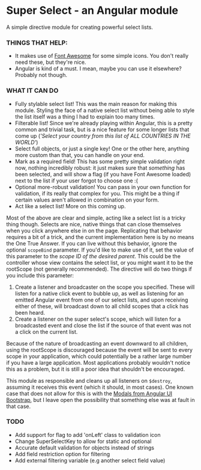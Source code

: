 # Super Select - an Angular module #

A simple directive module for creating powerful select lists.

### THINGS THAT HELP: ###
 * It makes use of [Font Awesome](http://fortawesome.github.io/Font-Awesome/) for some simple icons. You don't really need these, but they're nice.
 * Angular is kind of a must. I mean, maybe you can use it elsewhere? Probably not though.

### WHAT IT CAN DO ###
 * Fully stylable select list! This was the main reason for making this module. Styling the face of a native select list without being able to style the list itself was a thing I had to explain too many times.
 * Filterable list! Since we're already playing within Angular, this is a pretty common and trivial task, but is a nice feature for some longer lists that come up (_'Select your country from this list of ALL COUNTRIES IN THE WORLD'_)
 * Select full objects, or just a single key! One or the other here, anything more custom than that, you can handle on your end.
 * Mark as a required field! This has some pretty simple validation right now, nothing incredibly robust: it just makes sure that _something_ has been selected, and will show a flag (if you have Font Awesome loaded) next to the list if your user forgot to choose one :( 
 * Optional more-robust validation! You can pass in your own function for validation, if its really that complex for you. This might be a thing if certain values aren't allowed in combination on your form.
 * Act like a select list! More on this coming up.

Most of the above are clear and simple, acting like a select list is a tricky thing though. Selects are nice, native things that can close themselves when you click anywhere else in on the page. Replicating that behavior requires a bit of a trick, and the current implementation here is by no means the One True Answer. If you can live without this behavior, ignore the optional `scopeBind` parameter. If you'd like to make use of it, set the value of this parameter to the _scope ID of the desired parent_. This could be the controller whose view contains the select list, or you might want it to be the rootScope (not generally recommended). The directive will do two things if you include this parameter:
 1. Create a listener and broadcaster on the scope you specified. These will listen for a native click event to bubble up, as well as listening for an emitted Angular event from one of our select lists, and upon receiving either of these, will broadcast down to all child scopes that a click has been heard.
 2. Create a listener on the super select's scope, which will listen for a broadcasted event and close the list if the source of that event was not a click on the current list.

Because of the nature of broadcasting an event downward to all children, using the rootScope is discouraged because the event will be sent to every scope in your application, which could potentially be a rather large number if you have a large application. Most applications probably wouldn't notice this as a problem, but it is still a poor idea that shouldn't be encouraged.

This module as responsible and cleans up all listeners on `$destroy`, assuming it receives this event (which it should, in most cases). One known case that does not allow for this is with the [Modals from Angular UI Bootstrap](http://angular-ui.github.io/bootstrap/#/modal), but I leave open the possibility that something else was at fault in that case.

### TODO ###
 * Add support for flag to add 'onLeft' class to validation icon
 * Change SuperSelectKey to allow for static and optional
 * Accurate default validation for objects instead of strings
 * Add field restriction option for filtering
 * Add external filtering variable (e.g another select field value)
